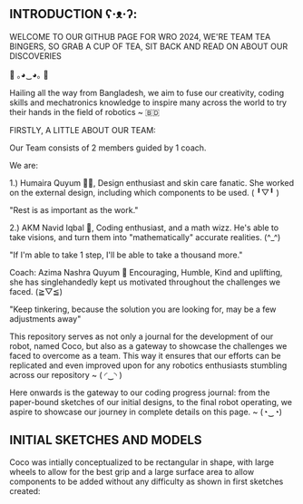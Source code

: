 INTRODUCTION ʕ⁠·⁠ᴥ⁠·⁠ʔ:
-

WELCOME TO OUR GITHUB PAGE FOR WRO 2024, WE'RE TEAM TEA BINGERS, SO GRAB A CUP OF TEA, SIT BACK AND READ ON ABOUT OUR DISCOVERIES 

🌟 ｡⁠◕⁠‿⁠◕⁠｡ 🌟 

Hailing all the way from Bangladesh, we aim to fuse our creativity, coding skills and mechatronics knowledge to inspire many across the world to try their hands in the field of robotics ~ 🇧🇩

FIRSTLY, A LITTLE ABOUT OUR TEAM:

Our Team consists of 2 members guided by 1 coach.

We are:

1.) Humaira Quyum 🐻‍❄️,
Design enthusiast and skin care fanatic. She worked on the external design, including which components to be used. (⁠ ⁠╹⁠▽⁠╹⁠ ⁠)

"Rest is as important as the work." 

2.) AKM Navid Iqbal 🐼,
Coding enthusiast, and a math wizz. He's able to take visions, and turn them into "mathematically" accurate realities. (^⁠_⁠_⁠_⁠^)

"If I'm able to take 1 step, I'll be able to take a thousand more."

Coach: 
Azima Nashra Quyum 🦊
Encouraging, Humble, Kind and uplifting, she has singlehandedly kept us motivated throughout the challenges we faced. (⁠≧⁠▽⁠≦⁠)

"Keep tinkering, because the solution you are looking for, may be a few adjustments away" 

This repository serves as not only a journal for the development of our robot, named Coco, but also as a gateway to showcase the challenges we faced to overcome as a team. This way it ensures that our efforts can be replicated and even improved upon for any robotics enthusiasts stumbling across our repository ~ (⁠ ⁠◜⁠‿⁠◝⁠ ⁠)

Here onwards is the gateway to our coding progress journal: from the paper-bound sketches of our initial designs, to the final robot operating, we aspire to showcase our journey in complete details on this page. ~ (⁠◔⁠‿⁠◔⁠)

INITIAL SKETCHES AND MODELS 
-
Coco was intially conceptualized to be rectangular in shape, with large wheels to allow for the best grip and a large surface area to allow components to be added without any difficulty as shown in first sketches created: 
